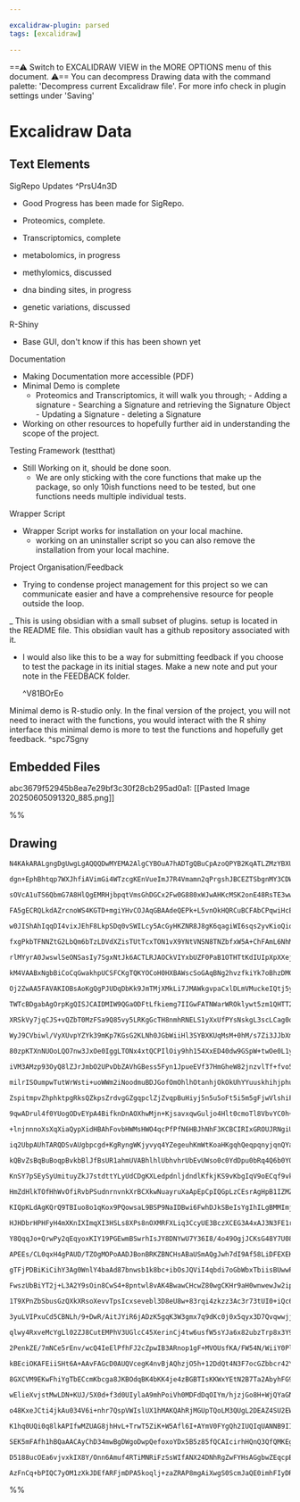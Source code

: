 ```yaml
---

excalidraw-plugin: parsed
tags: [excalidraw]

---
```

==⚠  Switch to EXCALIDRAW VIEW in the MORE OPTIONS menu of this document. ⚠== You can decompress Drawing data with the command palette: 'Decompress current Excalidraw file'. For more info check in plugin settings under 'Saving'


# Excalidraw Data

## Text Elements
SigRepo Updates
 ^PrsU4n3D

- Good Progress has been made for SigRepo.

- Proteomics, complete.  
- Transcriptomics, complete
- metabolomics, in progress 
- methylomics, discussed
- dna binding sites, in progress
- genetic variations, discussed


R-Shiny

- Base GUI, don't know if this has been shown yet















Documentation

- Making Documentation more accessible (PDF) 
- Minimal Demo is complete 
    - Proteomics and Transcriptomics, it will walk you through;
            - Adding a signature
            - Searching a Signature and retrieving the Signature Object
            - Updating a Signature
            - deleting a Signature
- Working on other resources to hopefully further aid in understanding the scope of the project.


Testing Framework (testthat)

- Still Working on it, should be done soon. 
    - We are only sticking with the core functions that make up the package, so only 10ish functions need to be tested, but one functions needs multiple individual tests.



Wrapper Script

- Wrapper Script works for installation on your local machine. 
    - working on an uninstaller script so you can also remove the installation from your local machine. 



Project Organisation/Feedback

- Trying to condense project management for this project so we can communicate easier and have a comprehensive resource for people outside the loop.


_ This is using obsidian with a small subset of plugins. setup is located in the README file. This obsidian vault has a github repository associated with it.

- I would also like this to be a way for submitting feedback if you choose to test the package in its initial stages.  Make a new note and put your note in the FEEDBACK folder.





  ^V81BOrEo

Minimal demo is R-studio only. In the final
version of the project, you will not need to ineract
with the functions, you would interact with the R shiny interface
this minimal demo is more to test the functions and hopefully get feedback.  ^spc7Sgny

## Embedded Files
abc3679f52945b8ea7e29bf3c30f28cb295ad0a1: [[Pasted Image 20250605091320_885.png]]

%%
## Drawing
```compressed-json
N4KAkARALgngDgUwgLgAQQQDwMYEMA2AlgCYBOuA7hADTgQBuCpAzoQPYB2KqATLZMzYBXUtiRoIACyhQ4zZAHoFAc0JRJQgEYA6bGwC2CgF7N6hbEcK4OCtptbErHALRY8RMpWdx8Q1TdIEfARcZgRmBShcZQUebQBGOJ4aOiCEfQQOKGZuAG1wMFAwYogSbggABRYAVQAWDgBmABEU4shYRHKoLChWksxuZ1ra+O0ABgA2AA5phrGeeLGGgE4A

dgn+EphBhtqp7WXJhfiAVimGi4WTzcgKEnVueImJ7R4Vmamn2qPrgshJBCEZTSbgnMY3CDWZTBbjgv4QZhQUhsADWCAAwmx8GxSOUAMTxBCEwl9SCaXDYFHKZFCDjETHY3ESJHWZhwXCBLKkiAAM0I+HwAGVYDCJIIPNzEci0QB1e6Sbh8eFS1EIYUwUXocVlCE04EccI5NDxCFsdnYNTbY1jOFtCDU4RwACSxCNqFyAF0ITzyBkXdwOEIBRDCHS

sOVcA1uTS6QbmG7A8HlQgEMRHjbpqtVmsGhDGCx2Fw0G880xWJwAHKcMSK2onE48RsTE3wwjMJppbpptA8ghhCGaYR0gCiwQyWTdnohQjgxFwXceq1qy0Sz2GJxGEKIHBRAaD+C3bEpqe4vfw/fh3UwvQkgqBACUEHA2KhqrP5+EADpcXWUAAqPTlHeyiPs+r7vt0zDftyPKcFAd5GOIvC2iUsFZAAYrg+j8laqC/HaV5QAAgkQyhFugwQ8r0pak

FA5gECRQLkdAZrcnoWS4KGTD+mgiYHvCOJAqGBAAdeQEPk+L5vnOkHQRCuBCFAbCPqwiHcEiQgIFuXEABKAsCN6oKMPAnAUAC+mxFCUZQSGMABWACOHBNPQqzxJoZwAFIgYKMoTBUJw7tyHRIRA25IBCAxoEMtRxJM8TLPW9ZZhMyy5vCuHOA0pwHCcDQLDwbk2jwy4QncxAPMaqUJCczxZmlywTLUWb4SUAJAiCaBjNoJzLOcPBTHWa5TCuzXyR

w0JIShAhIqqDI4vixJEhF8LkpSDq0vSWILcy5AcGyHKZNR8J8gK6qagiWI6sqs2yvKioQiqaLnaF2pprqwj6oajymualrptN9o0s6rp5F6J2+ggPGoHxIZhlF6C4LU0ZDsQcZulZJQhYqfwWcmJ7Wtl+W7C2dr5uW5GJEqZNloWVYcDWxbzCsCyfOldpth2wQLj2fZaatqOjukR2TuDdozjJBNGUuK48M8YI8Gs2lBbx+6Hse3aoGeF52s+obZHk

fxgPkbTFNNZtG2LbQm6bTzLDVdXZisTUtTcxTON1vX9YNtVNSN8TNZbfxW5A+ChFAmL6NhMiphUbD63uSZ2oiHJQAAQqGjgTYn/F2pkxAZ3SobKDnj1RLRRGkMiFAArgmuw/C+eV9Xtf12r8LPvgMDKJwp58+ZlmtprEAAGqfGnADypDDmwwXwKFhHcgjMWrOMIwlWsaVO6sEKZYVLxjGzUxvIljbZmV91oA2tSvBcUyrMVSx5bUELtQZipjPE+w

rlMYyrA0JwswlSeONSasIy7SgxNtJk6ACTLRJAOCkVIYxbUZF0PaB1OTHTtKdIUIpXpXXejdSBcoKoKmLBA1UL1yhvRRn4SQ6MfoCT+rAAGEINog1Ft6SG0MG4c3hhGE4dDYzfVVknEoYQpbfCmJ8ZKywaIU24CMCYO94TkzptWJC8R4gANqBMBo5xWqQE5p2KW2t+Z2kHJtIW44DZoCnPCCWH5NbxBljo7R+jAGA23LuMRucSjYg1n3c8FisaAQ

kM4VAABxNgbBiCoCqGwakhpUCSFCKgTQKYOCoH0HXBAWscSoGAqBNg2hvzfkiYk7oBhzDMGoKgPQ+gfAIG6NoVAqAKmoD/Bg7ApBCBwCUthbAdSGkGGad0TpGQoiDmxEMkZoZUBwGRMk+MHSXA5JaZIDUNThn1McMwbAQh4ypk6WjXAGTM7F1QKwSC9SFlLKSYEeMnTlCZBaeYVA9AORWDopwEZ+zDnHOIOUjg357zOEFJIUMMAQWRLTqEfJUTqh

Oj2ZwAA5FAVAKIOBsAoKgQgPJUDqDbKk9JmTMjXMkLi7JMAWkgvpaCxlDLmVMuckeIQtj5yFlhagAAsrgFEVymjss5b87J+gcT5IpGIeMhBNDBFQAACgqE0dCABKNZkTeWhkILk/AqAOwSvxcwUZTTub5O/O09plTkTVLmagaw8Tumsl6f0wZtS7mYruAKVAFACAolQDAYQ351B6kkAAbktVa6N0bIlEWIFnZQDrrlMXnCIBAUaY0xsiYKEIogoU

TWTcBDgabAgOrpKgQISJCAIDMIW9QGaODFtLfkiemg7IIGwFATNWarWROklywt5zm1QHTT23tqBInEE7Fc4dqbR2BE6TKHEgrC2cFQGwBtpBK3hGEKIcIRKXxUsQDyfcMAtYiC3Q6kg34FmbTLFEIu9aATXL0IgDdhKG2LORB2rtZTWUAURFc9CkMKArqVZBGQaSoBqp5cKfk+rl2kFXUm9dah6nMCpUGeJmTUDEE4PkwQnA2k9siTKKVZbOBd2u

XRSkVy7jqCJS+vQZbT0MzFSa9Q85vy5LRKgGcTH8nmhRNELS1yXxUfPYsNskgL3scLCag0qZD3flw5B1M9TNCKQ3QaOTXaFMwxTK6HJQY6LNPxUXMwxAhAEBDeEbI/6GUynIHARA27BSuoGTy5zuBXNMCKZ5r1K6TWwW3aGFOAouXrvXUGkQqBAm2Y4Lk7ABaEAkeyX231K6rnrusPxjg4WogCn8wcvpAzxOBuEA0vLfY2DfkCBKxggmLMRbDmKr

WyJ9CVbiwl/VyXUvpYZYk39mKp7KGsG2KLNh0JGbWiiHl3SYBXKUqMsM+0hM/s7Zi3JJbXm2IKdu4lUEOAPJGxVig+S8DZMafoWk9FuioBCKwfzjrSVNdwN+RpSyEAAn2oQJrTy91iAO4shAZoFXCGyCQfJX7sRmkc4ygA+l0qFJqSVHJy/YEgThfVqFk+c5ger9XMC0GETFbBCU+D8OF/9ZOBMkoS12CzzX7zDiIk0Xlw4tb8jSyjkldgHBOG/F

80zpKTXnNUOoLQO7nw3JxOe0IggLTONx4xtQCPIlOiy9hh154XxED40dw9GSpW+twOe0L1ytDRzohNb8PJZtIPxYS2LDSqVsDCMbyDzXhOieZ2oY7Oq6IEBo6J5gbS+UCtNwaPFOKHuvbgNp2L264/5NDCGl96FhzDiaGnIi6IADSBT8DTtIAjll6BfwUFEoZCAkSYlxIScsp5Jq0kmvJeKvJIPimSQ103zdYO5n1K++aiPnTnX7UCzskZI+WmNs

iVM3AMzp93OyQ8lZJrJmbO2UPvDbZAVhGBess5Fyn1JpueEVf37HmGheW82jnzvlTf+fvo5h+GXgshdCnl8LPdIpRXhuipitiris7kxiSm3ibhSphtSoGnSqyiyogQgYysKocqKtyoylqgKkKiKkdFNjkpKg6tgDKqwPKvksqqqhqp0tqgVnqgaukC+CSrPg9qRv3narUuWk6j0mVu6rsvil6ghmbvgAGq7qGp9BGuOr2nGgmrOimmRC2pIVmjmn

milrISOumpwTutWrWsti+uoWWm2iNoodmuBDJGofOmOhlhOtanhjOkOkUhYYuuskhihjphuleoDiIDKsbseggKegKBbpegCNupxPEnemGCwI+oms1gcmaPkhTj7ptn+gyoBrbkmiBlhAgGBshhBvZlxjBnBnRD6i4TltkuhpSsICXiboAbpkRhwOlrGqgORg6pRhwNRkBnRoWgxrJl+ixvkmxvpn8kxvODklHvxnAD7kgqJhhhJm0VJmMDJnphxo

ZspitmpvZhphktpgRksQZkpsZrdvgGZgqpclZjZvqpBuHiyj5n5u5oFt5i5m5gFjwVlshiFoUoVgQG1oWG4cnvFkeCHv1lxA0Zltka4bltkndvtEVsENuqVm6hVq7ldrroIDuo1jDi+p8ZFu1j6AYN1tur1qMaoQaINqysNltqgGNhNswFNgoDNqmHNgtqQEtvWi+OxNOuttfmdjtqJvtpbkbqdhSaiRdtVtdgYLdgVngA9k9jWiERWmku9qat9r

9qwADrul4f0YUogODvEYpA4BifknDnAOXhwMjn+KjsavxqwGuljo4Hlt0cmoTl8VbvYC0h+osr4P4OHtci0vTiaozspgsl+qzuzpztzsEG0uafzraTjiLkcWLsmpLhoJoDLh7moPLg6vGEeD8spg6erjylrmBjrrVvFoQIbhaWsabn6hboUiTpoDblcg7gyU7gSt1m7rEp7itt7l+r7q8v7tkBZmoFYMTlEK8t6ZHnxucjHjDAPpoYnpin8anszl

+lnjnnnoXsXqXiaQypXidHBAhFovbHWMsHWO4qcPfPfN6HBJhNhF3KCBCIRIxGROUJRNgiUPmLRgxKRMxEpHAGxHBJxAaKQLwu3HaIJP4CJOEugPXrEvEokhvgmR3qMdOt3hJM+H3lUoPh6kqaPu0uPtwW6ivjhXPlvtMttLvvcs3ikqRVsrMthQCm/icsfiWqftERfvMmvlRc8usq8gaA/l8n0s/nsq/kCh/hCgWjCpgagL/oisiqihwBilijin

iq2UbpAUhTARQDSvAUgbpcgd+KgRyngWKjyvyq4YZegeuhKmWtKoaHKgqhQeqpqnyjqnQYaowSaswRalYZOmwVhcMpoRPvCQMkRWoLjj6n6sIW2WIfQpGj5ROtIdEQTo4Y2tYZlrmhyMSUmnOvIQulKhWlWn0joc+vkvoa2u2ltsYY0QOmkUWilVVZltOtzOYblZYWRtlmutkpusETuoIBqZxkenEf4dRqerRD1aEczvepEY6roYRm+vEZ+i+oKc

kQBvZsBqBuBoqpBvkbBlJfBsUR1ahmUVABhlhlUbhvhrUbEvUWso0c0YdDpu0bRq4Q6b0YQQMcsfkaMXxgJj2VMa8jMY9fMYsR9XsUZsbusYiJsVpuTrpqDUMfsSaocccWnpZiQOcUSvZlccgTcU8R5jwQ8b5njYFq8SiO8WFtCV8fgTFnuv8e4ESQNrdaCYdW4XllCa1iViTaiUiTVnrmiWwE1l+lid8euriV1n8YSUCSSWskNkkaNqQONgVjSW

KnSY7pSEySyUmituyZkJ7stdttYLyUdCDgKXLedpdnljdndlKfkjKS9vKbgIqV9oECqf9vkp4fuiDtqeZpDvqc1kaSaWaRaejtaahjGfaXjo6UTi6WTu6VTl6W0nThMQzgCUzkGS+iGRzlzqdLzlGSagLtjnlnGZipARLnjtLoELLumcyZmUrjmfEnmVAH3oWZUfEiWQbhiSSpWcmtWSDnWQ2YWk2cQHNmAUie7p2S+N2Utf9ajfwWjgVsHiOWHh

HmZdHlkTOfHhWvOfiRvbPSudnrnvnkXrBCXkwNuayruXaApEpCpIQGpLzCEsrAgHpB1IZMZKZMUHjMUJjKUMPERPECiIKPeFMFABUIQDXFAJ5BoKsArZ5C5HPJ0BIOFEvIMMMHFM8CNIrIfM2KsPWLvIMCcNoOcDaG5LsCsAYjMPIvCOVJVKgJ8OMAlHlIkEYlIPpJ1KgN1Jg4Ap8CZKApqIDE9FAmghIHAktNyHNhtHSPNDAtABguyFgjBAhtQm

KIQpKLdAgKQrQ9TBIuo8o1qKox9PQowsaL9BSP9NaIDBwi6FwhDJkSBeIsYgIhILgBMMImjKIqgJjO0PPDjG0F/RIkZoqKsANGsAHKTO+bTL3MaLw2opExwPTIzKgEVK4olKcCGO2KYprOYgOILGOCLGDNOBBFLK4suIkCNOcLUHMMrL4jDKBQEkeGiFk3zBCHrBOIbKbDbG0ObGAGMJbG7J08UPQ5/IlNlDE6bGAB7EQ8sCZKsDwx/W0B6MHFuO

HJHDbrHPHFyH4mXKnIXImqXI3HSLs8XPs8nOXMRFXLiq3CcyUE3BczXCEG3A4xAJ3N3FE1rP3J/YPBzMPGwAHPeJgJIKQBQCPFAPEIQFEu+BWOhGMBUCXA+T4xILqqJig9FMMKvJUxMEsAAhcDg+E5ALhHWNoHomMNM8S3sG5LFBfGQkovfEQw0LM4cBMGM21Gw4ZHMDfOU9MF8D8Hw1NJQmiNI+gqyPI0dOI0gpI6gjtOgCyPtCK1yN6Eo/gjQg

Y8QqqJo+QrwPy2qEqyoxKIY19PGEwmBSwrhIsJY8DNYwU7Y36I8/4o49OgjJCKsG48Y7U085IprGcFMLVAAufLEwWG89ouzBEwG/E5oqCHMA0EywYlQxzBk+ak04/QLNYnk20/YiHBAE4jzNLKU4rAHLLCwz4tc6HA02Ys0zdGmm6M8/nMcwq8ENDJCJoNgFG9mDyA2CeScJoFMCEKsAgIrJoDyA0M22MDyANNgJoIrCcHXGMLgPEJKO4EhAM3i2

APEEs/CL0qxH4gPAUD/TZOgMOPoAADJBonBRKZBNCHsABaUSmAQgJwh7dI9Af58LiDFEXEKLk6642gEwYI98wT5wuL+DaAlTowzwmL8wwTfUFLVLtDiQowYwYIszzDr8rLsIRDX8ACW8LDUI/DWrgrIjS0CCq04rKC+H0rcjh08rJ0irGoBCerqrd01LFCDH2rtHyr9HdoYarreLEAZoZjrCFj7CFroM6b3CdjtrcMDrEYUwLrHjXj0ACLvAuMj0

gTFjPDBiKiCihY3Ag0WnlY4baAd87bnwsb1k8bc+ibOsJQViI4qbdi7oGbWbxTbiisBUwwPHRbWz8IgSjTwSVnkArT9nAzAzPTbsPTfTRsIXcH4wiHczYXnDGHvU9L8zxQizCzyziIqzagXYccCcXnpzOzly2c+XNzhzRXJcJXM0qczclzDzxbGAdINX9zdc9XLzPc5E5i2739Q85QxAkgactQNcWm8QnkE8+gVQw994ADUwAwL7oUyDkUqDzU2g

FwszUbBiYT2j+L3A2Y9sOin8CwS4+8pntwl8vAK4BwawCHcwZ80wgCKHr9aH0wnwewJw2ipw0wjUwbkAOHfLLHZHEAojy0Yr60pH0CQrsrlHb5kAuCejl0HHOjJCZ3W3CIujOr+jCPkAXHHjPHfHFoAnRkNoQnjolron1rUMEnrYTjiMywsnhraA8n2MxYyn+MLi73Z864enlMdYXPCTWif7CUlT93rY5n2b2TybtnwsabDnhTksLibicw2YuDJL

1T9XPnZbSbusGzQXkXRsoXevvTpsIcxsevebl3D8eU8w+83rqi4zkzz3Ac3r73tUI0+iQc6X3nKz4p2X6zeXbrdrqPhXZ+9X+cRzxX/v2zFcdzVzlXDXxATXMfEfHcWIrzHXHzYA/ju7w8A0FQUSREbAnktQ6Il7PAkgmAEw2Ayg2AAAGsoCPHZAg/N++4t6i8uLlL/MMHWN8Bb0B4TyMHSwlEy0uNfIlDBxqwHKvNMK5/ouU4rFMA9+/F1AcPot

3yuLVIPxuCd5CBNLh/9+DwR/AitJYiR6jADzK5gqK3W3gmx7q9dKc0j0x5qyx3D7Qvqwwjj6Y/j6a0T/CFYyJzL+T3sYB9M44YZxkRDp4YwjYCnV9jwBZ7JxVOqAZsGMHXjest+6iQNq4l54GdeAyUU8mNBF5cwLOfnUJGSFyZS8gujnIpvL1KZzBf4ZwSpqr1j7q9LOJA55tr0nC69xm3TQ3h7w6Z68J+37Y+NMxn59Q5+YXSZl91X4fcN+y4d3

qlwy4RxveMcYgLl02ZJ8CutEMPhV3UGlcC45XerinCj4tw6usfW5sYJa6x82ubzTrp8x3Y9cJAiOP8IQF5R/hD2ywKJOhCSxsAKwywe8EYE8gVhO0goRvi+Wb7whl4wwfYDIkAS4MmW2iSYPol77MNV4S4ell8B9gAJ5+1DZHmsCJbesNOcsKNk7wX7sNRgiweIT+20RywhoPHX7uAj37CNYEhHI/tZxP6bQz+FHBRlfxf4qt7+arZHlqx6GY8IA

2PenkZE/7mNCe5rEnv/wcQ4IeElPfhFJ2cZpwIB3ARnop1gF+MVOUsfKA/FW54N/WiiY0PlCwEMwkIy4Z4BcBPK28zOhAsXuW0sRkDbENjcWFQMXA0DD4iwYJoW1DA1M+E9TIJA/X85sD9YHAvgVwPi4RcIRpsRWOi3yEzBChd3ZdhMzKGfxFglQ1cDULkFgAM2YcTLkoJy7a8DBZzLQSHzK7B9Y+hg85uYMWG6CE+JgnQQFxT7tdiBXXQoPYPQC

kBEciOKAFEiiSHt6A+AAvFAGcD0AUQVcegK4nvBjAQhzjO5h+12DdQt4N3F7ocGZbbcr42YbQFmBtCxQqhcsBsGP0eCNQiWniSdpizchewShhkRsGaL/iTANwuDXBry3qF9CBW+/JoYfxB7IJT+no2RsKyh6KMzo6PeHnf0R79DH+KPQRkMPDFY9xC3HCYQTzNbE8ZwpPAAfMPE71cQBjrXAC0EMYiIxhGwmAXAICZSJKmLUeKFzx24sN0BYbc4Y

8GXCVM9EKwFhiYgTbECcmKbcga8JKBOdqBK4bKK4je4zBGBTIsKKWxYEtN2B7Ta2AbyhFG9+mevZwIPzNEAILRf8U4H1DC52jiWD8H9s1EAQpdcRa7O0PiMUFRwfeKg4kVSNJH6DTBFIvZreOq7R9GRAIyAGYNq4WDEYCoiEEEEHAXYWB7IrPjQjgDYBVggoMiNsDm5dBAILfVACzB1GYtBojUJljMCagbAMoEbVeING+DaI+oIwZYKP2yGP8lw+

wElieXvjstMwLDN+KUJ/5X0d+f3d0UIylaA9mhPoiVh0MDFdDqOIYm/hjzjGo8H+WjQYaGNf7whRhboXHiazYS/9hOvYmHgsOzHU9IQw4NYVSIQGuJ8oIwKmDxzrFKILgZwxJoUOmYGIlg6Te4RrxBE2diANifJmTzeFy8Phg4gOHLD/gvxvOfwtXpOM7GXgoKEAGgki31TTojUJKcFIiCECOBZiXcNpE6GyRfo+QJafAMLjibukeyctepK7m9T6

o48KxeJCti4jkAu034V6i+nhr7QspVWIslUX1hMAKQAhRjMGUpTQoLM3QUgL2DEAZ4SU2EWgiHlCkeUCCZaLsvZmawVTxc8pIamelQCvJMUQ9ObG0mjD/gApQUuggNMtIRTR00UoGnFISnlThIKUjgHWPSlLVMpbZHKRvXynG4ipDU0qZHUSm0hBilU86a3Tan1Su0quHohnRakcBz0dUjqRSEbRG5epwU2wmFKRqEERpiIMaY9OWKvZfCw1c9LN

K1hq0UQi0q8lkAPIfwMZUAG8jhHvL+TrwT5ZiK+W5Afl6I+AYmV0FYgQh2IUQIqUANNB9IIK+AGvOUFWn9SGCG05wJFO2mSZdpY0g6alNDYnSNsbAEbFVKEDhVcpm6K6YVKAq3SOAZU/orDIUySztctUrIO9MalfT8k94H6X9K1kAyupWQC0iDLWlcyepkMyeqNIenyYhi8MqaQERmlul5pSCdGfCGvrKRwgd9JCBpFYHhQX6i/IyK8HmZmRwAYs

SEK5mFAfh1hBQaAACAyChD34mwBgDWgoDwpQefoxoYDx5B5z85fQCAIcirhHQnQ3QfQMKEgQA8geRHEoMXKwRlz0gmc30e0P9Hn85Wb5IuSIAbnlz0INHC6BJLrndzS55cyuZGNEnxz65I89IGPOejiTehkAKeVkEbn6B7wCYj/pPOHnLzy5E8WSYJ03klzt56QdCNeSwj4yr4qcpeVABXknzMZvs7GQfJ7npAa8VMpBn4U7lXyV5McowV+LpFdz

D5188ucOEa6vjvxkIX8Y/Onn6Amuf4RTiMNRiFzSsWIfANX24DNhRgZwFYHsAGgbwZEqcpBQKAACagwRYERJW5bwRo+43+HLFTlGBYk+gOOWTAICaRHgCQQ+HsPZH/yn5q81GK63gWbRC51IEgFjKZipyhFxAYUE+AJklBxFvKOJAgGAVL5ggU4+OeIrI4/004WIYeArXJCKpDu9SfRbwEwEcMeoaqbkI+GUBBgOQ5QHRbgD0VVNeADit4OCBMUn

AzFnCq+bPIQC7yOM1zXkJDEfARFjmDPA5koqlj+zaZRAP8mgAiXwgS0ScmJaQE0imhFIyDRJZpE4V2ARszAQUCWjgByLp0iisgiopKANS3af4WJPgEYVYw4FYQYIE9LYhHJBksC19u+InFAj3mmvVCJ1lzT1KxUfks8eHCIj6ZGAFSrEDnHMjgAv6vIHnBjHDlmQgAA=
```
%%